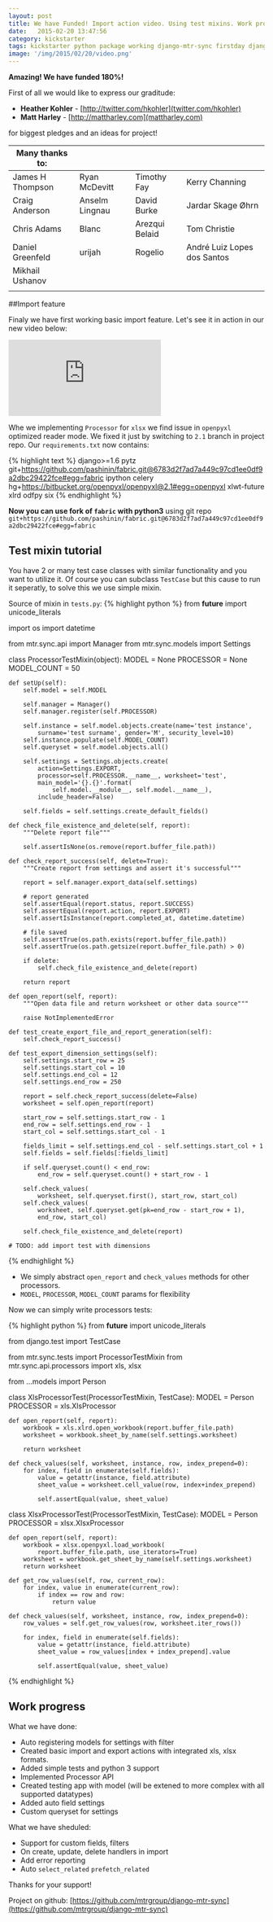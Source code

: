 ```yaml
---
layout: post
title: We have Funded! Import action video. Using test mixins. Work progress
date:   2015-02-20 13:47:56
сategory: kickstarter
tags: kickstarter python package working django-mtr-sync firstday django
image: '/img/2015/02/20/video.png'
---
```


**Amazing! We have funded 180%!**

First of all we would like to express our graditude:

- **Heather Kohler** - [http://twitter.com/hkohler](twitter.com/hkohler)
- **Matt Harley** - [http://mattharley.com](mattharley.com)

for biggest pledges and an ideas for project!

|Many thanks to:||||
|-|-|-|-|
|James H Thompson|Ryan McDevitt|Timothy Fay|Kerry Channing|Patrick Taylor|
|Craig Anderson|Anselm Lingnau|David Burke|Jardar Skage Øhrn|Jack Eccleshall|
|Chris Adams|Blanc|Arezqui Belaid|Tom Christie|Nicholas WL Koh|
|Daniel Greenfeld|urijah|Rogelio|André Luiz Lopes dos Santos|Michael Herman|
|Mikhail Ushanov||||
||||

##Import feature

Finaly we have first working basic import feature. Let's see it in action in our new video below:

<p>
<div class="video-wrapper">
<iframe src="https://www.youtube.com/embed/JOgQCFB-leg" frameborder='0' allowfullscreen></iframe>
</div>
</p>

<!--more-->

Whe we implementing `Processor` for `xlsx` we find issue in `openpyxl` optimized reader mode. We fixed it just by switching to `2.1` branch in project repo. Our `requirements.txt` now contains:

{% highlight text %}
django>=1.6
pytz
git+https://github.com/pashinin/fabric.git@6783d2f7ad7a449c97cd1ee0df9a2dbc29422fce#egg=fabric
ipython
celery
hg+https://bitbucket.org/openpyxl/openpyxl@2.1#egg=openpyxl
xlwt-future
xlrd
odfpy
six
{% endhighlight %}

**Now you can use fork of `fabric` with python3** using git repo `git+https://github.com/pashinin/fabric.git@6783d2f7ad7a449c97cd1ee0df9a2dbc29422fce#egg=fabric`

## Test mixin tutorial

You have 2 or many test case classes with similar functionality and you want to utilize it. Of course you can subclass `TestCase` but this cause to run it seperatly, to solve this we use simple mixin.

Source of mixin in `tests.py`:
{% highlight python %}
from __future__ import unicode_literals

import os
import datetime

from mtr.sync.api import Manager
from mtr.sync.models import Settings


class ProcessorTestMixin(object):
    MODEL = None
    PROCESSOR = None
    MODEL_COUNT = 50

    def setUp(self):
        self.model = self.MODEL

        self.manager = Manager()
        self.manager.register(self.PROCESSOR)

        self.instance = self.model.objects.create(name='test instance',
            surname='test surname', gender='M', security_level=10)
        self.instance.populate(self.MODEL_COUNT)
        self.queryset = self.model.objects.all()

        self.settings = Settings.objects.create(
            action=Settings.EXPORT,
            processor=self.PROCESSOR.__name__, worksheet='test',
            main_model='{}.{}'.format(
                self.model.__module__, self.model.__name__),
            include_header=False)

        self.fields = self.settings.create_default_fields()

    def check_file_existence_and_delete(self, report):
        """Delete report file"""

        self.assertIsNone(os.remove(report.buffer_file.path))

    def check_report_success(self, delete=True):
        """Create report from settings and assert it's successful"""

        report = self.manager.export_data(self.settings)

        # report generated
        self.assertEqual(report.status, report.SUCCESS)
        self.assertEqual(report.action, report.EXPORT)
        self.assertIsInstance(report.completed_at, datetime.datetime)

        # file saved
        self.assertTrue(os.path.exists(report.buffer_file.path))
        self.assertTrue(os.path.getsize(report.buffer_file.path) > 0)

        if delete:
            self.check_file_existence_and_delete(report)

        return report

    def open_report(self, report):
        """Open data file and return worksheet or other data source"""

        raise NotImplementedError

    def test_create_export_file_and_report_generation(self):
        self.check_report_success()

    def test_export_dimension_settings(self):
        self.settings.start_row = 25
        self.settings.start_col = 10
        self.settings.end_col = 12
        self.settings.end_row = 250

        report = self.check_report_success(delete=False)
        worksheet = self.open_report(report)

        start_row = self.settings.start_row - 1
        end_row = self.settings.end_row - 1
        start_col = self.settings.start_col - 1

        fields_limit = self.settings.end_col - self.settings.start_col + 1
        self.fields = self.fields[:fields_limit]

        if self.queryset.count() < end_row:
            end_row = self.queryset.count() + start_row - 1

        self.check_values(
            worksheet, self.queryset.first(), start_row, start_col)
        self.check_values(
            worksheet, self.queryset.get(pk=end_row - start_row + 1),
            end_row, start_col)

        self.check_file_existence_and_delete(report)

    # TODO: add import test with dimensions
{% endhighlight %}

- We simply abstract `open_report` and `check_values` methods for other processors.
- `MODEL`, `PROCESSOR`, `MODEL_COUNT` params for flexibility

Now we can simply write processors tests:

{% highlight python %}
from __future__ import unicode_literals

from django.test import TestCase

from mtr.sync.tests import ProcessorTestMixin
from mtr.sync.api.processors import xls, xlsx

from ...models import Person


class XlsProcessorTest(ProcessorTestMixin, TestCase):
    MODEL = Person
    PROCESSOR = xls.XlsProcessor

    def open_report(self, report):
        workbook = xls.xlrd.open_workbook(report.buffer_file.path)
        worksheet = workbook.sheet_by_name(self.settings.worksheet)

        return worksheet

    def check_values(self, worksheet, instance, row, index_prepend=0):
        for index, field in enumerate(self.fields):
            value = getattr(instance, field.attribute)
            sheet_value = worksheet.cell_value(row, index+index_prepend)

            self.assertEqual(value, sheet_value)


class XlsxProcessorTest(ProcessorTestMixin, TestCase):
    MODEL = Person
    PROCESSOR = xlsx.XlsxProcessor

    def open_report(self, report):
        workbook = xlsx.openpyxl.load_workbook(
            report.buffer_file.path, use_iterators=True)
        worksheet = workbook.get_sheet_by_name(self.settings.worksheet)
        return worksheet

    def get_row_values(self, row, current_row):
        for index, value in enumerate(current_row):
            if index == row and row:
                return value

    def check_values(self, worksheet, instance, row, index_prepend=0):
        row_values = self.get_row_values(row, worksheet.iter_rows())

        for index, field in enumerate(self.fields):
            value = getattr(instance, field.attribute)
            sheet_value = row_values[index + index_prepend].value

            self.assertEqual(value, sheet_value)
{% endhighlight %}

## Work progress

What we have done:
- Auto registering models for settings with filter
- Created basic import and export actions with integrated xls, xlsx formats.
- Added simple tests and python 3 support
- Implemented Processor API
- Created testing app with model (will be extened to more complex with all supported datatypes)
- Added auto field settings
- Custom queryset for settings

What we have sheduled:
- Support for custom fields, filters
- On create, update, delete handlers in import
- Add error reporting
- Auto `select_related` `prefetch_related`

Thanks for your support!

Project on github: [https://github.com/mtrgroup/django-mtr-sync](https://github.com/mtrgroup/django-mtr-sync)
